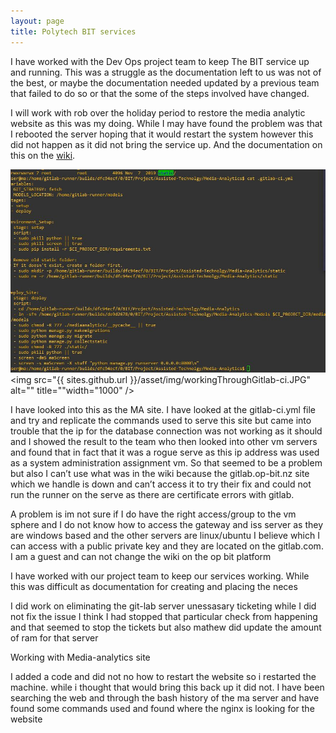 ```yaml
---
layout: page
title: Polytech BIT services
---
```


I have worked with the Dev Ops project team to keep The BIT service up and running. 
This was a struggle as the documentation left to us was not of the best, or maybe the documentation needed updated by a previous team that failed to do so or that the some of the steps involved have changed.

I will work with rob over the holiday period to restore the media analytic website as this was my doing. While I may have found the problem was that I rebooted the server hoping that it would restart the system however this did not happen as it did not bring the service up. And the documentation on this on the [wiki]( https://gitlab.com/op-bit-platform/OPS-and-Security-Wiki/-/wikis/Media-Analytics/Useful%20Commands).

  ![image](/assets/img/workingThroughGitlab-ci.JPG)
  <img src="{{ sites.github.url }}/asset/img/workingThroughGitlab-ci.JPG" alt="" title=""width="1000" />

I have looked into this as the MA site. I have looked at the gitlab-ci.yml file and try and replicate the commands used to serve this site but came into trouble that the ip for the database connection was not working as it should and I showed the result to the team who then looked into other vm servers and found that in fact that it was a rogue serve as this ip address was used as a system administration assignment vm. So that seemed to be a problem but also I can’t use what was in the wiki because the gitlab.op-bit.nz site which we handle is down and can’t access it to try their fix and could not run the runner on the serve as there are certificate errors with gitlab.

A problem is im not sure if I do have the right access/group to the vm sphere and I do not know how to access the gateway and iss server as they are windows based and the other servers are linux/ubuntu I believe which I can access with a public private key and they are located on the gitlab.com. I am a guest and can not change the wiki on the op bit platform



















I have worked with our project team to keep our services working. While this was difficult as documentation for creating and placing the neces

I did work on eliminating the git-lab server unessasary ticketing while I did not fix the issue I think I had stopped that particular check from happening and that seemed to stop the tickets but also mathew did update the amount of ram for that server


Working with Media-analytics site

I added a code and did not no how to restart the website so i restarted the machine. while i thought that would bring this back up it did not. I have been searching the web and through the bash history of the ma server and have found some commands used and found where the nginx is looking for the website




